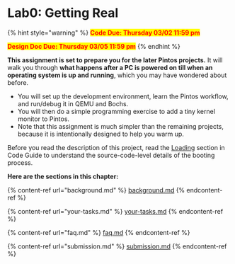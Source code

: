 # Lab0: Getting Real

{% hint style="warning" %}
<mark style="color:red;">**Code Due: Thursday 03/02 11:59 pm**</mark>

<mark style="color:red;">**Design Doc Due: Thursday 03/05 11:59 pm**</mark>
{% endhint %}

**This assignment is set to prepare you for the later Pintos projects.** It will walk you through **what happens after a PC is powered on till when an operating system is up and running**, which you may have wondered about before.

* You will set up the development environment, learn the Pintos workflow, and run/debug it in QEMU and Bochs.
* You will then do a simple programming exercise to add a tiny kernel monitor to Pintos.
* Note that this assignment is much simpler than the remaining projects, because it is intentionally designed to help you warm up.

Before you read the description of this project, read the [Loading](../../appendix/reference-guide/loading.md) section in Code Guide to understand the source-code-level details of the booting process.

**Here are the sections in this chapter:**

{% content-ref url="background.md" %}
[background.md](background.md)
{% endcontent-ref %}

{% content-ref url="your-tasks.md" %}
[your-tasks.md](your-tasks.md)
{% endcontent-ref %}

{% content-ref url="faq.md" %}
[faq.md](faq.md)
{% endcontent-ref %}

{% content-ref url="submission.md" %}
[submission.md](submission.md)
{% endcontent-ref %}
